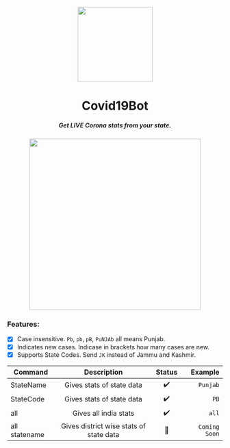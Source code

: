 <p align="center"><img src="https://image.flaticon.com/icons/svg/2785/2785741.svg" align="center" width="175"></p>
<h1 align="center">Covid19Bot</h1>
<h5 align="center">Get LIVE Corona stats from your state.</h5>

<p align="center"><img src="https://user-images.githubusercontent.com/30543444/79143317-ac94d900-7dda-11ea-9629-ae4be595328b.png" align="center" width="400"></p>

### Features:
- [x] Case insensitive. `Pb`, `pb`, `pB`, `PuNJAb` all means Punjab.
- [x] Indicates new cases. Indicase in brackets how many cases are new.
- [x] Supports State Codes. Send `JK` instead of Jammu and Kashmir.
  
| Command       | Description                             | Status             | Example        |
| ------------- |:---------------------------------------:|:------------------:|  -------------:|
| StateName     | Gives stats of state data               | :heavy_check_mark: | `Punjab`       |
| StateCode     | Gives stats of state data               | :heavy_check_mark: | `PB`           |
| all           | Gives all india stats                   | :heavy_check_mark: | `all`  |
| all statename | Gives district wise stats of state data | :wrench:           | `Coming Soon`  |

